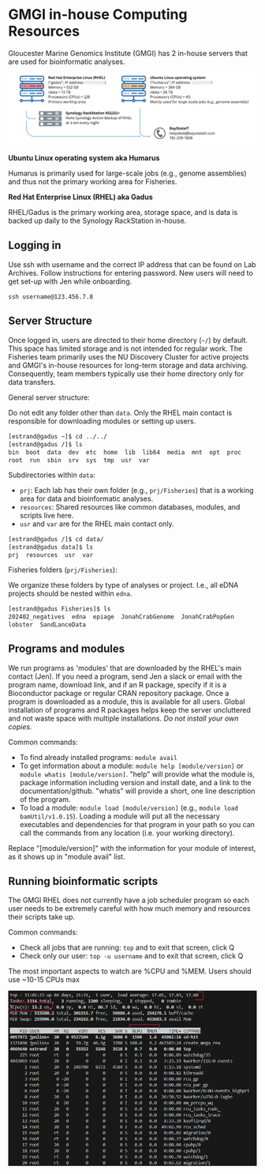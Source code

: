 # GMGI in-house Computing Resources 

Gloucester Marine Genomics Institute (GMGI) has 2 in-house servers that are used for bioinformatic analyses. 

![](https://github.com/GMGI-Fisheries/resources/blob/master/img/GMGI_computing_inhouse.png?raw=true)

**Ubuntu Linux operating system aka Humarus** 

Humarus is primarily used for large-scale jobs (e.g., genome assemblies) and thus not the primary working area for Fisheries. 

**Red Hat Enterprise Linux (RHEL) aka Gadus** 

RHEL/Gadus is the primary working area, storage space, and is data is backed up daily to the Synology RackStation in-house. 

## Logging in

Use ssh with username and the correct IP address that can be found on Lab Archives. Follow instructions for entering password. New users will need to get set-up with Jen while onboarding. 

```
ssh username@123.456.7.8
```

## Server Structure 

Once logged in, users are directed to their home directory (`~/`) by default. This space has limited storage and is not intended for regular work. The Fisheries team primarily uses the NU Discovery Cluster for active projects and GMGI's in-house resources for long-term storage and data archiving. Consequently, team members typically use their home directory only for data transfers. 

General server structure: 

Do not edit any folder other than `data`. Only the RHEL main contact is responsible for downloading modules or setting up users. 

```
[estrand@gadus ~]$ cd ../../
[estrand@gadus /]$ ls
bin  boot  data  dev  etc  home  lib  lib64  media  mnt  opt  proc  root  run  sbin  srv  sys  tmp  usr  var
```

Subdirectories within `data`:  
- `prj`: Each lab has their own folder (e.g., `prj/Fisheries`) that is a working area for data and bioinformatic analyses.    
- `resources`: Shared resources like common databases, modules, and scripts live here.  
- `usr` and `var` are for the RHEL main contact only. 

```
[estrand@gadus /]$ cd data/
[estrand@gadus data]$ ls
prj  resources  usr  var
```

Fisheries folders (`prj/Fisheries`):  

We organize these folders by type of analyses or project. I.e., all eDNA projects should be nested within `edna`. 

```
[estrand@gadus Fisheries]$ ls
202402_negatives  edna  epiage  JonahCrabGenome  JonahCrabPopGen  lobster  SandLanceData
```

## Programs and modules 

We run programs as 'modules' that are downloaded by the RHEL's main contact (Jen). If you need a program, send Jen a slack or email with the program name, download link, and if an R package, specify if it is a Bioconductor package or regular CRAN repository package. Once a program is downloaded as a module, this is available for all users. Global installation of programs and R packages helps keep the server uncluttered and not waste space with multiple installations. *Do not install your own copies.* 

Common commands:   
- To find already installed programs: `module avail`      
- To get information about a module: `module help [module/version]` or `module whatis [module/version]`. "help" will provide what the module is, package information including version and install date, and a link to the documentation/github. "whatis" will provide a short, one line description of the program.    
- To load a module: `module load [module/version]` (e.g., `module load bamUtil/v1.0.15`). Loading a module will put all the necessary executables and dependencies for that program in your path so you can call the commands from any location (i.e. your working directory).    

Replace "[module/version]" with the information for your module of interest, as it shows up in "module avail" list.

## Running bioinformatic scripts 

The GMGI RHEL does not currently have a job scheduler program so each user needs to be extremely careful with how much memory and resources their scripts take up. 

Common commands:  
- Check all jobs that are running: `top` and to exit that screen, click Q  
- Check only our user: `top -u username` and to exit that screen, click Q  

The most important aspects to watch are %CPU and %MEM. Users should use ~10-15 CPUs max 

![](https://github.com/GMGI-Fisheries/resources/blob/master/img/GMGI_computing_top.png?raw=true)


